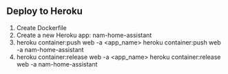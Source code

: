 ## Deploy to Heroku
1. Create Dockerfile
1. Create a new Heroku app: nam-home-assistant
2. heroku container:push web -a <app_name>
heroku container:push web -a nam-home-assistant
3. heroku container:release web -a <app_name>
heroku container:release web -a nam-home-assistant